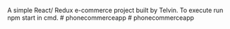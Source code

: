 A simple React/ Redux e-commerce project built by Telvin.
To execute run npm start in cmd.
#   p h o n e c o m m e r c e a p p  
 #   p h o n e c o m m e r c e a p p  
 